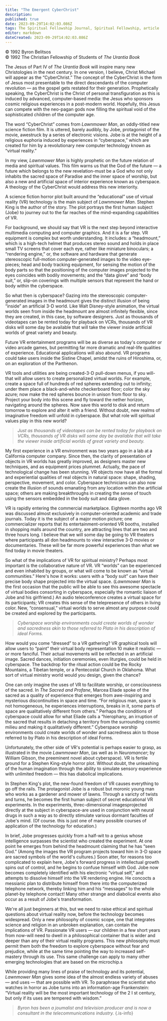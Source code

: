 ```yaml
---
title: "The Emergent CyberChrist"
description: 
published: true
date: 2023-09-29T14:02:03.086Z
tags: The Spiritual Fellowship Journal, Spiritual Fellowship, article
editor: markdown
dateCreated: 2023-09-29T14:02:03.086Z
---
```


<p class="v-card v-sheet theme--light gray lighten-3 px-2">© 1992 Byron Belitsos<br>© 1992 The Christian Fellowship of Students of <i>The Urantia Book</i></p>

The Jesus of Part IV of _The Urantia Book_ will inspire many new Christologies in the next century. In one version, I believe, Christ Michael will appear as the “CyberChrist.” The concept of the CyberChrist is the form of Jesus most presentable to the direct descendants of the computer revolution — as the gospel gets restated for their generation. Prophetically speaking, the CyberChrist is the Christ of personal transfiguration as this is induced by advanced, computer-based media: the Jesus who sponsors cosmic religious experiences in a post-modern world. Hopefully, this Jesus can compete with the neo-pagan gods now filling the spiritual void of the sophisticated children of the computer age.

The word “CyberChrist” comes from _Lawnmower Man_, an oddly-titled new science fiction film. It is uttered, barely audibly, by Jobe, protagonist of the movie, awestruck by a series of electronic visions. Jobe is at the height of a religious euphoria induced by experiences in “cyberspace,” which are created for him by a revolutionary new computer technology known as “virtual reality.”

In my view, _Lawnmower Man_ is highly prophetic on the future relation of media and spiritual values. This film warns us that the God of the future — a future which belongs to the new revelation-must be a God who not only inhabits the sacred space of Paradise and the inner space of worship, but also a new and artificial space of interior experience known as cyberspace. A theology of the CyberChrist would address this new interiority.

A science fiction horror plot built around the “educational” use of virtual reality (VR) technology is the main subject of _Lawnmower Man_. Stephen King is the author of the story. The plot portrays the first human subject (Jobe) to journey out to the far reaches of the mind-expanding capabilities of VR.

For background, we should say that VR is the next step beyond interactive multimedia computing and computer graphics. And it is a far step. VR equipment is complex but worth understanding. It includes: a “headmount,” which is a high-tech helmet that produces stereo sound and holds in place small TV screens that cover each eye, rather like miniature binoculars; a “rendering engine,” or, the software and hardware that generate stereoscopic full-motion computer-generated images to the video eye-pieces; head and body tracking equipment, for sensing the motion of the body parts so that the positioning of the computer images projected to the eyes coincides with bodily movements; and the “data glove” and “body suit,” or, slip-on coverings with multiple sensors that represent the hand or body within the cyberspace.

So what then is cyberspace? Gazing into the stereoscopic computer-generated images in the headmount gives the distinct illusion of being “inside” an artificial 3-D world. Like Walt Disney-style animation, the virtual worlds seen from inside the headmount are almost infinitely flexible, since they are created, in this case, by software designers. Just as thousands of videotapes can be rented today for playback on VCRs, thousands of VR disks will some day be available that will take the viewer inside artificial worlds of great variety and beauty.

Future VR entertainment programs will be as diverse as today's computer or video arcade games, but permitting far more dramatic and real-life qualities of experience. Educational applications will also abound. VR programs could take users inside the Sistine Chapel, amidst the ruins of Hiroshima, or, on an exploration of the Parthenon.

VR tools and utilities are being created-3-D pull-down menus, if you will-that will allow users to create personalized virtual worlds. For example, create a space full of hundreds of red spheres extending out to infinity; under them place a black-and-white checkerboard floor; color the sky azure; now make the red spheres bounce in unison from floor to sky. Project your body into this scene and fly toward the nether horizon, navigating around the spheres. Now save this world to disk and return tomorrow to explore and alter it with a friend. Without doubt, new realms of imaginative freedom will unfold in cyberspace. But what role will spiritual values play in this new world?

> _Just as thousands of videotapes can be rented today for playback on VCRs, thousands of VR disks will some day be available that will take the viewer inside artificial worlds of great variety and beauty._

My first experience in a VR environment was two years ago in a lab at a California computer company. Since then, the clarity of presentation of objects in VR worlds has greatly improved, as designers master new techniques, and as equipment prices plummet. Actually, the pace of technological change has been stunning. VR objects now have all the formal and experiential qualities of real objects in natural space: shape, shading, perspective, movement, and color. Cyberspace technicians can also now create the illusion of sounds emanating from any location within the artificial space; others are making breakthroughs in creating the sense of touch using the sensors embedded in the body suit and data glove.

VR is rapidly entering the commercial marketplace. Eighteen months ago VR was discussed almost exclusively in computer-oriented academic and trade journals. Today it is the subject of a major motion picture; one commercializer reports that its entertainment-oriented VR booths, installed in shopping malls around the country, are attracting lines that are two and three hours long. I believe that we will some day be going to VR theaters where participants all don headmounts to view interactive 3-D movies or documentaries. These will be far more powerful experiences than what we find today in movie theaters.

So what of the implications of VR for spiritual ministry? Perhaps most important is the collaborative nature of VR. VR “worlds” can be experienced and even inhabited by groups, or what will come to be known as “virtual communities.” Here's how it works: users with a “body suit” can have their precise body shape projected into the virtual space. (_Lawnmower Man_ is the first occasion that the public will be able to see this awesome spectacle of virtual bodies consorting in cyberspace, especially the romantic liaison of Jobe and his girlfriend.) An audio teleconference creates a virtual space for its participants; VR creates this sense of the telepresence of others in living color. New, “consensual,” virtual worlds to serve almost any purpose could be created and explored by the participants.

> _Cyberspace worship environments could create worlds of wonder and sacredness akin to those referred to Plato in his description of ideal Forms._

How would you come “dressed” to a VR gathering? VR graphical tools will allow users to “paint” their virtual body representation 10 make it realistic — or more fanciful. Their actual movements will be reflected in an artificial image. Sacred dances, initiation ceremonies, even liturgies, could be held in cyberspace. The backdrop for the ritual action could be the Rocky Mountains, a Tibetan temple, or a Pentecostal Church in Oklahoma. What sort of virtual ministry world would you design, given the chance?

One can only imagine the uses of VR to facilitate worship, or consciousness of the sacred. In _The Sacred and Profane_, Marcea Eliade spoke of the sacred as a quality of experience that emerges from awe-inspiring and mysterious discontinuities in space and time. “For religious man, space is not homogeneous, he experiences interruptions, breaks in it, some parts of space are qualitatively different from others.” Perhaps the conditions of cyberspace could allow for what Eliade calls a “hierophany, an irruption of the sacred that results in detaching a territory from the surrounding cosmic milieu and making it qualitatively different.” Cyberspace worship environments could create worlds of wonder and sacredness akin to those referred to by Plato in his description of ideal Forms.

Unfortunately, the other side of VR's potential is perhaps easier to grasp, as illustrated in the movie _Lawnmower Man_, (as well as in _Neuromancer_; by William Gibson, the preeminent novel about cyberspace). VR is fertile ground for a Stephen King-style horror plot. Without doubt, the unleashing of the human imagination through the ability to simulate sensory experience with unlimited freedom — this has diabolical implications.

In Stephen King's plot, the new-found freedom of VR causes everything to go off the rails. The protagonist Jobe is a robust but moronic young man who works as a gardener and mower of lawns. Through a varicty of twists and turns, he becomes the first human subject of secret educational VR experiments. In the experiments, threc-dimensional imagesprojected directly at the subject in cyberspace-are used in conjunction with neural drugs in such a way as to directly stimulate various dormant faculties of Jobe's mind. (Of course. this is just one of many possible courses of application of the technology for education.)

In brief, Jobe progresses quickly from a half-wit to a genius whose intelligence surpasses the scientist who created the experiment. At one point he emerges from behind the headmount claiming that he has “seen God.” (Among the images the VR program projects toward him in 3-D space are sacred symbols of the world's cultures.) Soon atter, for reasons too complicated to explain here, Jobe's forward progress in intellectual growth spins out of control, and he begins to confuse himself with God. Jobe now becomes completely identified with his electronic “virtual self,” and attempts to dissolve himself into the VR rendering engine. He concocts a messianic plan to distribute himself from there into the computerized telephone network, thereby linking him and his “messages” to the whole planet-by telephone contact! Many other strange and diabolical events also occur as a result of Jobe's transformation.

We're all just beginners at this, but we need to raise ethical and spiritual questions about virtual reality now, before the technology becomes widespread. Only a new philosophy of cosmic scope, one that integrates science and religion in an unbroken explanation, can contain the implications of VR. Passionate VR users — our children in a few short years from now-will need to dwell in a philosophical container that is wider and deeper than any of their virtual reality programs. This new philosophy must permit them both the freedom to explore cyberspace without fear and prejudice, while at the same time pointing the way to increased self-mastery through its use. This same challenge can apply to many other emerging technologies that are based on the microchip.s

While providing many lines of praise of technology and its potential, _Lawnmower Man_ gives some idea of the almost endless variety of abuses — and uses — that are possible with VR. To paraphrase the scientist who watches in horror as Jobe turns into an information-age Frankenstein: “Virtual reality will be the most important technology of the 2 I st century, but only if its uses are tempered with wisdom.”

> _Byron has been a joumalist and television producer and is now a consultant in the telecommunications industry._
{.is-info}